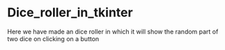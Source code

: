 # Dice_roller_in_tkinter
Here we have made an dice roller in which it will show the random part of two dice on clicking on a button 
